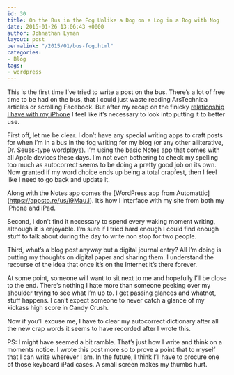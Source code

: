 ```yaml
---
id: 30
title: On the Bus in the Fog Unlike a Dog on a Log in a Bog with Nog
date: 2015-01-26 13:06:43 +0000
author: Johnathan Lyman
layout: post
permalink: "/2015/01/bus-fog.html"
categories:
- Blog
tags:
- wordpress
---
```

This is the first time I’ve tried to write a post on the bus. There’s a lot of free time to be had on the bus, that I could just waste reading ArsTechnica articles or scrolling Facebook. But after my recap on the finicky <a href="/2015/01/give-it-up.html">relationship I have with my iPhone</a> I feel like it’s necessary to look into putting it to better use.

First off, let me be clear. I don’t have any special writing apps to craft posts for when I’m in a bus in the fog writing for my blog (or any other alliterative, Dr. Seuss-type wordplays). I’m using the basic Notes app that comes with all Apple devices these days. I’m not even bothering to check my spelling too much as autocorrect seems to be doing a pretty good job on its own. Now granted if my word choice ends up being a total crapfest, then I feel like I need to go back and update it.

Along with the Notes app comes the [WordPress app from Automattic](<a href="https://appsto.re/us/i9Mau.i">https://appsto.re/us/i9Mau.i</a>). It’s how I interface with my site from both my iPhone and iPad.

Second, I don’t find it necessary to spend every waking moment writing, although it is enjoyable. I’m sure if I tried hard enough I could find enough stuff to talk about during the day to write non stop for two people.

Third, what’s a blog post anyway but a digital journal entry? All I’m doing is putting my thoughts on digital paper and sharing them. I understand the recourse of the idea that once it’s on the Internet it’s there forever.

At some point, someone will want to sit next to me and hopefully I’ll be close to the end. There’s nothing I hate more than someone peeking over my shoulder trying to see what I’m up to. I get passing glances and whatnot, stuff happens. I can’t expect someone to never catch a glance of my kickass high score in Candy Crush.

Now if you’ll excuse me, I have to clear my autocorrect dictionary after all the new crap words it seems to have recorded after I wrote this.

PS: I might have seemed a bit ramble. That’s just how I write and think on a moments notice. I wrote this post more so to prove a point that to myself that I can write wherever I am. In the future, I think I’ll have to procure one of those keyboard iPad cases. A small screen makes my thumbs hurt.